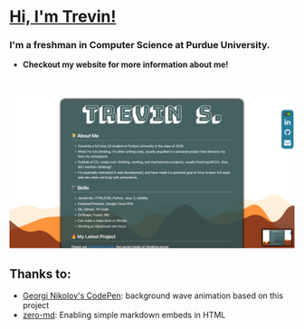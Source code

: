 # [Hi, I'm Trevin!](http://trevinsmall.com)
### I'm a freshman in Computer Science at Purdue University.
- **Checkout my website for more information about me!**

<br>

![screenshot of my website](https://github.com/Trevin-Small/Trevins-website/blob/main/site-image.png)

## Thanks to:
- [Georgi Nikolov's CodePen](https://codepen.io/gbnikolov/pen/rLzxoX): background wave animation based on this project
- [zero-md](https://github.com/zerodevx/zero-md): Enabling simple markdown embeds in HTML